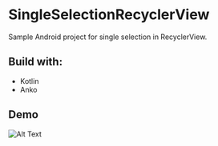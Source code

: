 # SingleSelectionRecyclerView
Sample Android project for single selection in RecyclerView.

## Build with:
- Kotlin
- Anko

## Demo

![Alt Text](https://media.giphy.com/media/1irNeG8siwTWzHbvHZ/giphy.gif)
